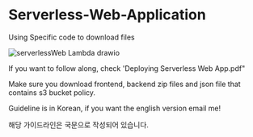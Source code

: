 # Serverless-Web-Application

Using Specific code to download files

![serverlessWeb Lambda drawio](https://user-images.githubusercontent.com/92728844/197913910-c3b908c8-f2cd-417f-a82e-99b2532e9659.png)

If you want to follow along, check 'Deploying Serverless Web App.pdf"

Make sure you download frontend, backend zip files and json file that contains s3 bucket policy.

Guideline is in Korean, if you want the english version email me!

해당 가이드라인은 국문으로 작성되어 있습니다.

